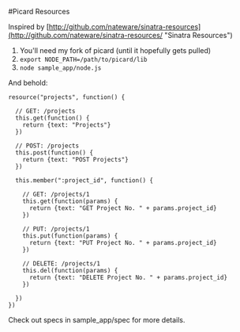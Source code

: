 #Picard Resources

Inspired by [http://github.com/nateware/sinatra-resources](http://github.com/nateware/sinatra-resources/ "Sinatra Resources")

1. You'll need my fork of picard (until it hopefully gets pulled)
2. `export NODE_PATH=/path/to/picard/lib`
3. `node sample_app/node.js`

And behold:

    resource("projects", function() {

      // GET: /projects
      this.get(function() {
        return {text: "Projects"}
      })

      // POST: /projects
      this.post(function() {
        return {text: "POST Projects"}
      })

      this.member(":project_id", function() {

        // GET: /projects/1
        this.get(function(params) {
          return {text: "GET Project No. " + params.project_id}
        })

        // PUT: /projects/1
        this.put(function(params) {
          return {text: "PUT Project No. " + params.project_id}
        })

        // DELETE: /projects/1
        this.del(function(params) {
          return {text: "DELETE Project No. " + params.project_id}
        })

      })
    })

Check out specs in sample_app/spec for more details.
